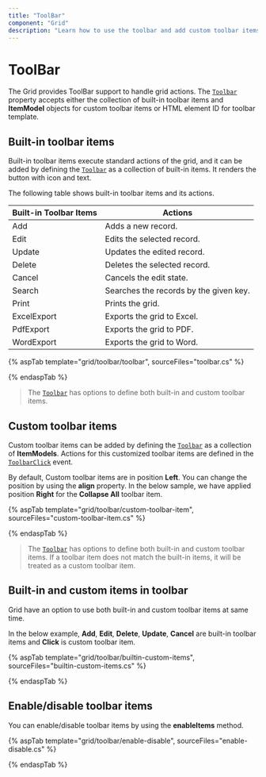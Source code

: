 ```yaml
---
title: "ToolBar"
component: "Grid"
description: "Learn how to use the toolbar and add custom toolbar items in the Essential JS 2 DataGrid control."
---
```


# ToolBar

The Grid provides ToolBar support to handle grid actions. The [`Toolbar`](https://help.syncfusion.com/cr/cref_files/aspnetcore-js2/aspnetcore/Syncfusion.EJ2~Syncfusion.EJ2.Grids.Grid~Toolbar.html)
property accepts either the collection of built-in toolbar items and **ItemModel** objects for custom toolbar items or HTML element ID for toolbar template.

## Built-in toolbar items

Built-in toolbar items execute standard actions of the grid, and it can be added by defining the [`Toolbar`](https://help.syncfusion.com/cr/cref_files/aspnetcore-js2/aspnetcore/Syncfusion.EJ2~Syncfusion.EJ2.Grids.Grid~Toolbar.html)
as a collection of built-in items. It renders the button with icon and text.

The following table shows built-in toolbar items and its actions.

| Built-in Toolbar Items | Actions |
|------------------------|---------|
| Add | Adds a new record.|
| Edit | Edits the selected record.|
| Update | Updates the edited record.|
| Delete | Deletes the selected record.|
| Cancel | Cancels the edit state.|
| Search | Searches the records by the given key.|
| Print | Prints the grid.|
| ExcelExport | Exports the grid to Excel.|
| PdfExport | Exports the grid to PDF.|
| WordExport | Exports the grid to Word.|

{% aspTab template="grid/toolbar/toolbar", sourceFiles="toolbar.cs" %}

{% endaspTab %}

> The [`Toolbar`](https://help.syncfusion.com/cr/cref_files/aspnetcore-js2/aspnetcore/Syncfusion.EJ2~Syncfusion.EJ2.Grids.Grid~Toolbar.html) has options to define both built-in and custom toolbar items.

## Custom toolbar items

Custom toolbar items can be added by defining the [`Toolbar`](https://help.syncfusion.com/cr/cref_files/aspnetcore-js2/aspnetcore/Syncfusion.EJ2~Syncfusion.EJ2.Grids.Grid~Toolbar.html) as a collection of
**ItemModels**.
Actions for this customized toolbar items are defined in the [`ToolbarClick`](https://help.syncfusion.com/cr/cref_files/aspnetcore-js2/Syncfusion.EJ2~Syncfusion.EJ2.Grids.Grid~ToolbarClick.html) event.

By default, Custom toolbar items are in position **Left**. You can change the position by using the **align** property. In the below sample, we have applied position **Right** for the **Collapse All** toolbar item.

{% aspTab template="grid/toolbar/custom-toolbar-item", sourceFiles="custom-toolbar-item.cs" %}

{% endaspTab %}

> The [`Toolbar`](https://help.syncfusion.com/cr/cref_files/aspnetcore-js2/aspnetcore/Syncfusion.EJ2~Syncfusion.EJ2.Grids.Grid~Toolbar.html) has options to define both built-in and custom toolbar items.
> If a toolbar item does not match the built-in items, it will be treated as a custom toolbar item.

## Built-in and custom items in toolbar

Grid have an option to use both built-in and custom toolbar items at same time.

In the below example, **Add**, **Edit**, **Delete**, **Update**, **Cancel** are built-in toolbar items and **Click** is custom toolbar item.

{% aspTab template="grid/toolbar/builtin-custom-items", sourceFiles="builtin-custom-items.cs" %}

{% endaspTab %}

## Enable/disable toolbar items

You can enable/disable toolbar items by using the **enableItems** method.

{% aspTab template="grid/toolbar/enable-disable", sourceFiles="enable-disable.cs" %}

{% endaspTab %}
